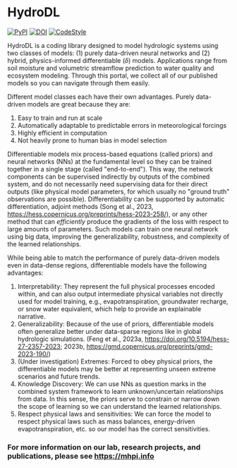# HydroDL

[![PyPI](https://img.shields.io/pypi/v/hydroDL?color=blue)](https://pypi.org/project/hydroDL/)  [![DOI](https://zenodo.org/badge/DOI/10.5281/zenodo.3993880.svg)](https://doi.org/10.5281/zenodo.3993880) [![CodeStyle](https://img.shields.io/badge/code%20style-Black-black)]()

HydroDL is a coding library designed to model hydrologic systems using two classes of models: (1) purely data-driven neural networks and (2) hybrid, physics-informed differentiable ($\delta$) models. Applications range from soil moisture and volumetric streamflow prediction to water quality and ecosystem modeling. Through this portal, we collect all of our published models so you can navigate through them easily.

Different model classes each have their own advantages. Purely data-driven models are great because they are:
1. Easy to train and run at scale  
2. Automatically adaptable to predictable errors in meteorological forcings  
3. Highly efficient in computation
4. Not heavily prone to human bias in model selection  

Differentiable models mix process-based equations (called priors) and neural networks (NNs) at the fundamental level so they can be trained together in a single stage (called "end-to-end"). This way, the network components can be supervised indirectly by outputs of the combined system, and do not necessarily need supervising data for their direct outputs (like physical model parameters, for which usually no "ground truth" observations are possible). Differentiability can be supported by automatic differentiation, adjoint methods (Song et al., 2023, https://hess.copernicus.org/preprints/hess-2023-258/), or any other method that can *efficiently* produce the gradients of the loss with respect to large amounts of parameters. Such models can train one neural network using big data, improving the generalizability, robustness, and complexity of the learned relationships.   

While being able to match the performance of purely data-driven models even in data-dense regions, differentiable models have the following advantages:  
1. Interpretability: They represent the full physical processes encoded within, and can also output intermediate physical variables not directly used for model training, e.g., evapotranspiration, groundwater recharge, or snow water equivalent, which help to provide an explainable narrative.
2. Generalizability: Because of the use of priors, differentiable models often generalize better under data-sparse regions like in global hydrologic simulations. (Feng et al., 2023a, https://doi.org/10.5194/hess-27-2357-2023; 2023b, https://gmd.copernicus.org/preprints/gmd-2023-190/)  
3. (Under investigation) Extremes: Forced to obey physical priors, the differentiable models may be better at representing unseen extreme scenarios and future trends.  
4. Knowledge Discovery: We can use NNs as question marks in the combined system framework to learn unknown/uncertain relationships from data. In this sense, the priors serve to constrain or narrow down the scope of learning so we can understand the learned relationships.  
5. Respect physical laws and sensitivities: We can force the model to respect physical laws such as mass balances, energy-driven evapotranspiration, etc. so our model has the correct sensitivities.

### For more information on our lab, research projects, and publications, please see https://mhpi.info
